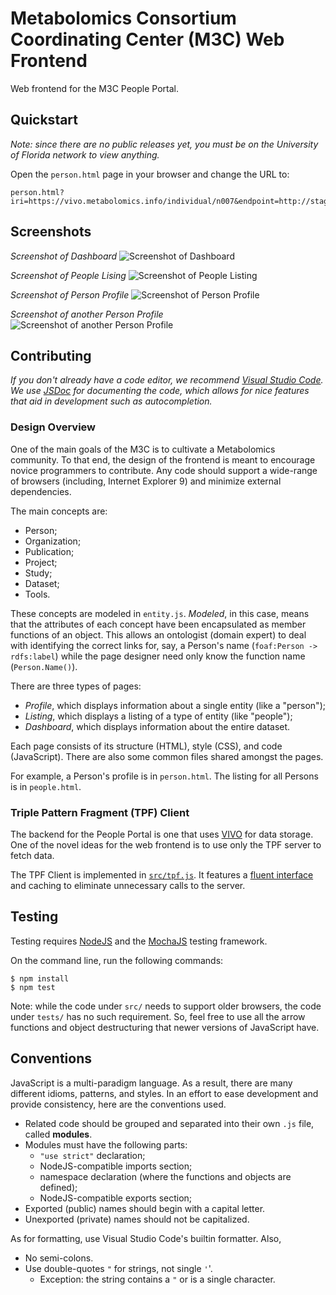 Metabolomics Consortium Coordinating Center (M3C) Web Frontend
==============================================================

Web frontend for the M3C People Portal.

Quickstart
----------

_Note: since there are no public releases yet, you must be on the University of
Florida network to view anything._

Open the `person.html` page in your browser and change the URL to:

    person.html?iri=https://vivo.metabolomics.info/individual/n007&endpoint=http://stage.vivo.metabolomics.info/tpf/core


Screenshots
-----------

*Screenshot of Dashboard*
<img src="docs/01-dashboard.png" alt="Screenshot of Dashboard"></img>

*Screenshot of People Lising*
<img src="docs/02-people.png" alt="Screenshot of People Listing"></img>

*Screenshot of Person Profile*
<img src="docs/03-bond.png" alt="Screenshot of Person Profile"></img>

*Screenshot of another Person Profile*
<img src="docs/04-alec.png" alt="Screenshot of another Person Profile"></img>


Contributing
------------

_If you don't already have a code editor, we recommend [Visual Studio Code][].
We use [JSDoc][] for documenting the code, which allows for nice features that aid in development such as autocompletion._

[JSDoc]: https://jsdoc.app/
[Visual Studio Code]: https://code.visualstudio.com/

### Design Overview

One of the main goals of the M3C is to cultivate a Metabolomics community. To
that end, the design of the frontend is meant to encourage novice programmers
to contribute. Any code should support a wide-range of browsers
(including, Internet Explorer 9) and minimize external dependencies.

The main concepts are:

 + Person;
 + Organization;
 + Publication;
 + Project;
 + Study;
 + Dataset;
 + Tools.

These concepts are modeled in `entity.js`. _Modeled_, in this case, means that
the attributes of each concept have been encapsulated as member functions of an
object. This allows an ontologist (domain expert) to deal with identifying the
correct links for, say, a Person's name (`foaf:Person -> rdfs:label`) while the
page designer need only know the function name (`Person.Name()`).

There are three types of pages:

 + *Profile*, which displays information about a single entity (like a "person");
 + *Listing*, which displays a listing of a type of entity (like "people");
 + *Dashboard*, which displays information about the entire dataset.

Each page consists of its structure (HTML), style (CSS), and code (JavaScript).
There are also some common files shared amongst the pages.

For example, a Person's profile is in `person.html`. The listing for all Persons
is in `people.html`.


### Triple Pattern Fragment (TPF) Client

The backend for the People Portal is one that uses [VIVO][] for data storage.
One of the novel ideas for the web frontend is to use only the TPF server to
fetch data.

The TPF Client is implemented in [`src/tpf.js`](src/tpf.js). It features a
[fluent interface][] and caching to eliminate unnecessary calls to the server.

[fluent interface]: https://en.wikipedia.org/wiki/Fluent_interface
[VIVO]: https://duraspace.org/vivo/


Testing
-------

Testing requires [NodeJS](https://nodejs.org) and the
[MochaJS](https://mochajs.org/) testing framework.

On the command line, run the following commands:

    $ npm install
    $ npm test

Note: while the code under `src/` needs to support older browsers, the code
under `tests/` has no such requirement. So, feel free to use all the arrow
functions and object destructuring that newer versions of JavaScript have.


Conventions
-----------

JavaScript is a multi-paradigm language. As a result, there are many different
idioms, patterns, and styles. In an effort to ease development and provide
consistency, here are the conventions used.

 * Related code should be grouped and separated into their own `.js` file,
   called **modules**.
 * Modules must have the following parts:
   * `"use strict"` declaration;
   * NodeJS-compatible imports section;
   * namespace declaration (where the functions and objects are defined);
   * NodeJS-compatible exports section;
 * Exported (public) names should begin with a capital letter.
 * Unexported (private) names should not be capitalized.

As for formatting, use Visual Studio Code's builtin formatter. Also,

 * No semi-colons.
 * Use double-quotes `"` for strings, not single `'`'.
   * Exception: the string contains a `"` or is a single character.
